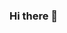 ### Hi there 👋

<!--
**nxvits/nxvits** is a ✨ _special_ ✨ repository because its `README.md` (this file) appears on your GitHub profile.

Here are some ideas to get you started:

- 🌱 I’m currently learning C# 
- 👯 I’m looking for people who are beginning their programming path and want to learn together!
- 📫 How to reach me: ig: @nxvits
- 😄 Pronouns: she/her
-->
